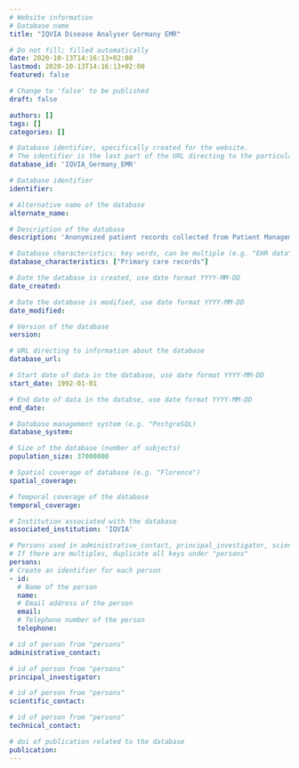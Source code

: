 ```yaml
---
# Website information
# Database name
title: "IQVIA Disease Analyser Germany EMR"

# Do not fill; filled automatically
date: 2020-10-13T14:16:13+02:00
lastmod: 2020-10-13T14:16:13+02:00
featured: false

# Change to 'false' to be published
draft: false

authors: []
tags: []
categories: []

# Database identifier, specifically created for the website.
# The identifier is the last part of the URL directing to the particular database
database_id: 'IQVIA_Germany_EMR'

# Database identifier
identifier:

# Alternative name of the database
alternate_name:

# Description of the database
description: 'Anonymized patient records collected from Patient Management software used by GPs and selected specialists to document patients’ medical records within their office-based practice during a visit'

# Database characteristics; key words, can be multiple (e.g. "EHR data", "Primary care records")
database_characteristics: ["Primary care records"]

# Date the database is created, use date format YYYY-MM-DD
date_created: 

# Date the database is modified, use date format YYYY-MM-DD
date_modified:

# Version of the database
version:

# URL directing to information about the database
database_url: 

# Start date of data in the database, use date format YYYY-MM-DD
start_date: 1992-01-01

# End date of data in the databse, use date format YYYY-MM-DD
end_date:

# Database management system (e.g. "PostgreSQL)
database_system:

# Size of the database (number of subjects)
population_size: 37000000

# Spatial coverage of database (e.g. "Florence")
spatial_coverage: 

# Temporal coverage of the database
temporal_coverage:

# Institution associated with the database
associated_institution: 'IQVIA'

# Persons used in administrative_contact, principal_investigator, scientific_contact, technical_contact
# If there are multiples, duplicate all keys under "persons"
persons:
# Create an identifier for each person
- id:
  # Name of the person
  name:
  # Email address of the person
  email:
  # Telephone number of the person
  telephone:

# id of person from "persons"
administrative_contact:

# id of person from "persons"
principal_investigator:

# id of person from "persons"
scientific_contact:

# id of person from "persons"
technical_contact:

# doi of publication related to the database
publication: 
---
```

